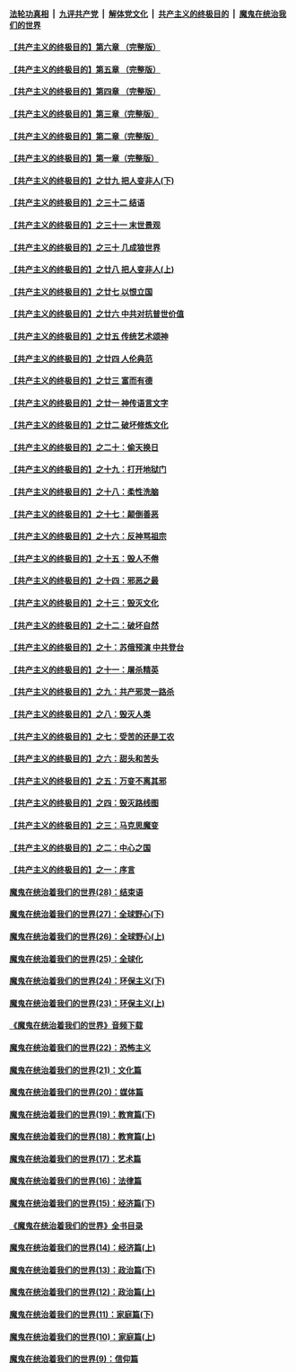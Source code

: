 

####  [法轮功真相](../../../../basic/blob/master/README.md?t=06020801) &nbsp;|&nbsp; [九评共产党](../../../../9ping.md/blob/master/README.md?t=06020801) &nbsp;|&nbsp; [解体党文化](../../../../jtdwh.md/blob/master/README.md?t=06020801)  &nbsp;|&nbsp; [共产主义的终极目的](../../../../gczydzjmd.md/blob/master/README.md?t=06020801) &nbsp;|&nbsp; [魔鬼在统治我们的世界](../../../../mgztzwmdsj.md/blob/master/README.md?t=06020801) 

#### [【共产主义的终极目的】第六章 （完整版）](../pages/nsc422/n11428913.md?t=06020801) 

#### [【共产主义的终极目的】第五章 （完整版）](../pages/nsc422/n11428912.md?t=06020801) 

#### [【共产主义的终极目的】第四章 （完整版）](../pages/nsc422/n11428907.md?t=06020801) 

#### [【共产主义的终极目的】第三章（完整版）](../pages/nsc422/n11428848.md?t=06020801) 

#### [【共产主义的终极目的】第二章（完整版）](../pages/nsc422/n11428831.md?t=06020801) 

#### [【共产主义的终极目的】第一章（完整版）](../pages/nsc422/n11417651.md?t=06020801) 

#### [【共产主义的终极目的】之廿九 把人变非人(下)](../pages/nsc422/n11344140.md?t=06020801) 

#### [【共产主义的终极目的】之三十二 结语](../pages/nsc422/n11360535.md?t=06020801) 

#### [【共产主义的终极目的】之三十一 末世景观](../pages/nsc422/n11351129.md?t=06020801) 

#### [【共产主义的终极目的】之三十 几成狼世界](../pages/nsc422/n11348280.md?t=06020801) 

#### [【共产主义的终极目的】之廿八 把人变非人(上)](../pages/nsc422/n11340492.md?t=06020801) 

#### [【共产主义的终极目的】之廿七 以恨立国](../pages/nsc422/n11336944.md?t=06020801) 

#### [【共产主义的终极目的】之廿六 中共对抗普世价值](../pages/nsc422/n11324785.md?t=06020801) 

#### [【共产主义的终极目的】之廿五 传统艺术颂神](../pages/nsc422/n11296396.md?t=06020801) 

#### [【共产主义的终极目的】之廿四 人伦典范](../pages/nsc422/n11296397.md?t=06020801) 

#### [【共产主义的终极目的】之廿三 富而有德](../pages/nsc422/n11283598.md?t=06020801) 

#### [【共产主义的终极目的】之廿一 神传语言文字](../pages/nsc422/n11263265.md?t=06020801) 

#### [【共产主义的终极目的】之廿二 破坏修炼文化](../pages/nsc422/n11245728.md?t=06020801) 

#### [【共产主义的终极目的】之二十：偷天换日](../pages/nsc422/n11238846.md?t=06020801) 

#### [【共产主义的终极目的】之十九：打开地狱门](../pages/nsc422/n11206376.md?t=06020801) 

#### [【共产主义的终极目的】之十八：柔性洗脑](../pages/nsc422/n11199994.md?t=06020801) 

#### [【共产主义的终极目的】之十七：颠倒善恶](../pages/nsc422/n11179782.md?t=06020801) 

#### [【共产主义的终极目的】之十六：反神骂祖宗](../pages/nsc422/n11166798.md?t=06020801) 

#### [【共产主义的终极目的】之十五：毁人不倦](../pages/nsc422/n11166792.md?t=06020801) 

#### [【共产主义的终极目的】之十四：邪恶之最](../pages/nsc422/n11150249.md?t=06020801) 

#### [【共产主义的终极目的】之十三：毁灭文化](../pages/nsc422/n11135227.md?t=06020801) 

#### [【共产主义的终极目的】之十二：破坏自然](../pages/nsc422/n11135214.md?t=06020801) 

#### [【共产主义的终极目的】之十：苏俄预演 中共登台](../pages/nsc422/n11118424.md?t=06020801) 

#### [【共产主义的终极目的】之十一：屠杀精英](../pages/nsc422/n11118442.md?t=06020801) 

#### [【共产主义的终极目的】之九：共产邪灵一路杀](../pages/nsc422/n11114139.md?t=06020801) 

#### [【共产主义的终极目的】之八：毁灭人类](../pages/nsc422/n11108503.md?t=06020801) 

#### [【共产主义的终极目的】之七：受苦的还是工农](../pages/nsc422/n11101809.md?t=06020801) 

#### [【共产主义的终极目的】之六：甜头和苦头](../pages/nsc422/n11096971.md?t=06020801) 

#### [【共产主义的终极目的】之五：万变不离其邪](../pages/nsc422/n11091285.md?t=06020801) 

#### [【共产主义的终极目的】之四：毁灭路线图](../pages/nsc422/n11086284.md?t=06020801) 

#### [【共产主义的终极目的】之三：马克思魔变](../pages/nsc422/n11061941.md?t=06020801) 

#### [【共产主义的终极目的】之二：中心之国](../pages/nsc422/n11047728.md?t=06020801) 

#### [【共产主义的终极目的】之一：序言](../pages/nsc422/n11086077.md?t=06020801) 

#### [魔鬼在统治着我们的世界(28)：结束语](../pages/nsc422/n10936246.md?t=06020801) 

#### [魔鬼在统治着我们的世界(27)：全球野心(下)](../pages/nsc422/n10928319.md?t=06020801) 

#### [魔鬼在统治着我们的世界(26)：全球野心(上)](../pages/nsc422/n10900318.md?t=06020801) 

#### [魔鬼在统治着我们的世界(25)：全球化](../pages/nsc422/n10788205.md?t=06020801) 

#### [魔鬼在统治着我们的世界(24)：环保主义(下)](../pages/nsc422/n10695307.md?t=06020801) 

#### [魔鬼在统治着我们的世界(23)：环保主义(上)](../pages/nsc422/n10688613.md?t=06020801) 

#### [《魔鬼在统治着我们的世界》音频下载](../pages/nsc422/n10635553.md?t=06020801) 

#### [魔鬼在统治着我们的世界(22)：恐怖主义](../pages/nsc422/n10614727.md?t=06020801) 

#### [魔鬼在统治着我们的世界(21)：文化篇](../pages/nsc422/n10597706.md?t=06020801) 

#### [魔鬼在统治着我们的世界(20)：媒体篇](../pages/nsc422/n10586579.md?t=06020801) 

#### [魔鬼在统治着我们的世界(19)：教育篇(下)](../pages/nsc422/n10564808.md?t=06020801) 

#### [魔鬼在统治着我们的世界(18)：教育篇(上)](../pages/nsc422/n10526970.md?t=06020801) 

#### [魔鬼在统治着我们的世界(17)：艺术篇](../pages/nsc422/n10499093.md?t=06020801) 

#### [魔鬼在统治着我们的世界(16)：法律篇](../pages/nsc422/n10485969.md?t=06020801) 

#### [魔鬼在统治着我们的世界(15)：经济篇(下)](../pages/nsc422/n10469975.md?t=06020801) 

#### [《魔鬼在统治着我们的世界》全书目录](../pages/nsc422/n10464261.md?t=06020801) 

#### [魔鬼在统治着我们的世界(14)：经济篇(上)](../pages/nsc422/n10457370.md?t=06020801) 

#### [魔鬼在统治着我们的世界(13)：政治篇(下)](../pages/nsc422/n10448270.md?t=06020801) 

#### [魔鬼在统治着我们的世界(12)：政治篇(上)](../pages/nsc422/n10444576.md?t=06020801) 

#### [魔鬼在统治着我们的世界(11)：家庭篇(下)](../pages/nsc422/n10440961.md?t=06020801) 

#### [魔鬼在统治着我们的世界(10)：家庭篇(上)](../pages/nsc422/n10435448.md?t=06020801) 

#### [魔鬼在统治着我们的世界(9)：信仰篇](../pages/nsc422/n10432159.md?t=06020801) 

